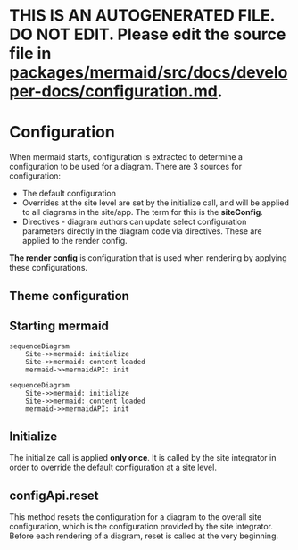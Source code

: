 # THIS IS AN AUTOGENERATED FILE. DO NOT EDIT. Please edit the source file in [packages/mermaid/src/docs/developer-docs/configuration.md](../packages/mermaid/src/docs/developer-docs/configuration.md).

# Configuration

When mermaid starts, configuration is extracted to determine a configuration to be used for a diagram. There are 3 sources for configuration:

- The default configuration
- Overrides at the site level are set by the initialize call, and will be applied to all diagrams in the site/app. The term for this is the **siteConfig**.
- Directives - diagram authors can update select configuration parameters directly in the diagram code via directives. These are applied to the render config.

**The render config** is configuration that is used when rendering by applying these configurations.

## Theme configuration

## Starting mermaid

```mermaid-example
sequenceDiagram
	Site->>mermaid: initialize
	Site->>mermaid: content loaded
	mermaid->>mermaidAPI: init
```

```mermaid
sequenceDiagram
	Site->>mermaid: initialize
	Site->>mermaid: content loaded
	mermaid->>mermaidAPI: init
```

## Initialize

The initialize call is applied **only once**. It is called by the site integrator in order to override the default configuration at a site level.

## configApi.reset

This method resets the configuration for a diagram to the overall site configuration, which is the configuration provided by the site integrator. Before each rendering of a diagram, reset is called at the very beginning.
